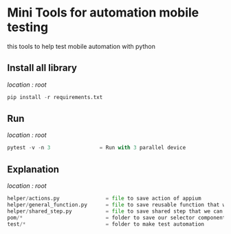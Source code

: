 # Mini Tools for automation mobile testing

this tools to help test mobile automation with python

## Install all library
*location : root*
```python
pip install -r requirements.txt
```

## Run
*location : root*
```python
pytest -v -n 3                = Run with 3 parallel device
```

## Explanation
*location : root*
```python
helper/actions.py               = file to save action of appium
helper/general_function.py      = file to save reusable function that we can use
helper/shared_step.py           = file to save shared step that we can use at test file
pom/*                           = folder to save our selector component mobile
test/*                          = folder to make test automation
```